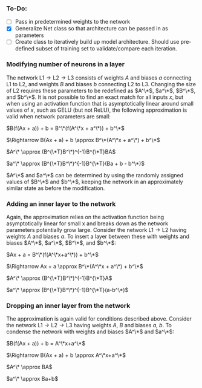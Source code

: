 ### To-Do:
- [ ] Pass in predetermined weights to the network
- [x] Generalize Net class so that architecture can be passed in as parameters
- [ ] Create class to iteratively build up model architecture. Should use pre-defined subset of training set to validate/compare each iteration.

### Modifying number of neurons in a layer
The network $\textrm{L1} \rightarrow \textrm{L2} \rightarrow \textrm{L3}$ consists of weights $A$ and biases $a$ connecting $\textrm{L1}$ to $\textrm{L2}$, and weights $B$ and biases $b$ connecting $\textrm{L2}$ to $\textrm{L3}$. Changing the size of $\textrm{L2}$ requires these parameters to be redefined as $A^\*$, $a^\*$, $B^\*$, and $b^\*$. It is not possible to find an exact match for all inputs $x$, but when using an activation function that is asymptotically linear around small values of $x$, such as GELU (but not ReLU), the following approximation is valid when network parameters are small:

$B(f(Ax + a)) + b = B^\*(f(A^\*x + a^\*)) + b^\*$

$\Rightarrow B(Ax + a) + b \approx B^\*(A^\*x + a^\*) + b^\*$

$A^\* \approx (B^{\*T}B^\*)^{-1}B^{\*T}BA$

$a^\* \approx (B^{\*T}B^\*)^{-1}B^{\*T}(Ba + b - b^\*)$

$A^\*$ and $a^\*$ can be determined by using the randomly assigned values of $B^\*$ and $b^\*$, keeping the network in an approximately similar state as before the modification.

### Adding an inner layer to the network
Again, the approximation relies on the activation function being asymptotically linear for small x and breaks down as the network parameters potentially grow large. Consider the network $\textrm{L1} \rightarrow \textrm{L2}$ having weights $A$ and biases $a$. To insert a layer between these with weights and biases $A^\*$, $a^\*$, $B^\*$, and $b^\*$:

$Ax + a = B^\*(f(A^\*x+a^\*)) + b^\*$

$\Rightarrow Ax + a \approx B^\*(A^\*x + a^\*) + b^\*$

$A^\* \approx (B^{\*T}B^\*)^{-1}B^{\*T}A$

$a^\* \approx (B^{\*T}B^\*)^{-1}B^{\*T}(a-b^\*)$

### Dropping an inner layer from the network
The approximation is again valid for conditions described above. Consider the network $\textrm{L1} \rightarrow \textrm{L2} \rightarrow \textrm{L3}$ having weights $A$, $B$ and biases $a$, $b$. To condense the network with weights and biases $A^\*$ and $a^\*$:

$B(f(Ax + a)) + b = A^\*x+a^\*$

$\Rightarrow B(Ax + a) + b \approx A^\*x+a^\*$

$A^\* \approx BA$

$a^\* \approx Ba+b$


